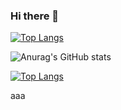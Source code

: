 ### Hi there 👋

<!--
**ItsLars03/ItsLars03** is a ✨ _special_ ✨ repository because its `README.md` (this file) appears on your GitHub profile.

Here are some ideas to get you started:

- 🔭 I’m currently working on ...
- 🌱 I’m currently learning ...
- 👯 I’m looking to collaborate on ...
- 🤔 I’m looking for help with ...
- 💬 Ask me about ...
- 📫 How to reach me: ...
- 😄 Pronouns: ...
- ⚡ Fun fact: ...
-->

[![Top Langs](https://github-readme-stats.vercel.app/api/top-langs/?username=ItsLars03&theme=dracula)](https://github.com/anuraghazra/github-readme-stats)

![Anurag's GitHub stats](https://github-readme-stats.vercel.app/api?username=ItsLars03&show_icons=true&theme=dracula)

[![Top Langs](https://github-readme-stats.vercel.app/api/top-langs/?username=ItsLars03&layout=compact)](https://github.com/anuraghazra/github-readme-stats)

aaa
